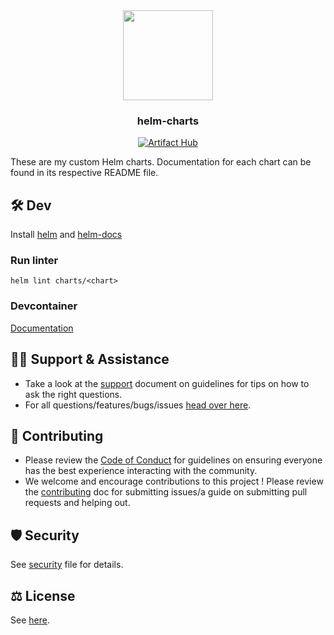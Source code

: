 <div align="center">
<img src="https://raw.githubusercontent.com/m0nsterrr/helm-charts/main/docs/assets/logo.svg" align="center" width="144px" height="144px"/>

### helm-charts

</div>

<div align="center">

[![Artifact Hub](https://img.shields.io/endpoint?url=https://artifacthub.io/badge/repository/m0nsterrr&style=for-the-badge)](https://artifacthub.io/packages/search?user=M0NsTeRRR)

</div>

These are my custom Helm charts. Documentation for each chart can be found in its respective README file.

## 🛠️ Dev
Install [helm](https://helm.sh/docs/intro/install/) and [helm-docs](https://github.com/norwoodj/helm-docs)

### Run linter
`helm lint charts/<chart>`

### Devcontainer
[Documentation](https://code.visualstudio.com/docs/devcontainers/containers)

## 🙋‍♂️ Support & Assistance

* Take a look at the [support](.github/SUPPORT.md) document on
     guidelines for tips on how to ask the right questions.
* For all questions/features/bugs/issues [head over here](/../../issues/new/choose).

## 🤝 Contributing

* Please review the [Code of Conduct](.github/CODE_OF_CONDUCT.md) for guidelines
    on ensuring everyone has the best experience interacting with the community.
* We welcome and encourage contributions to this project !
    Please review the [contributing](.github/CONTRIBUTING.md) doc for submitting
    issues/a guide on submitting pull requests and helping out.

## 🛡️ Security

See [security](.github/SECURITY.md) file for details.

## ⚖️ License

See [here](LICENSE).
